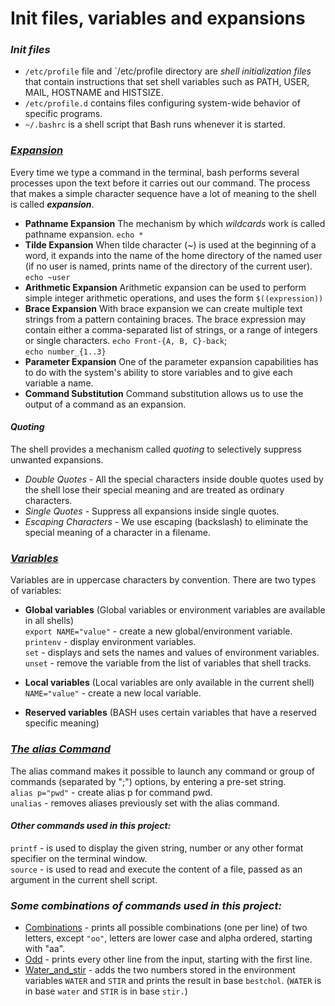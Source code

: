 # Init files, variables and expansions

### *Init files*
* `/etc/profile` file and `/etc/profile directory are *shell initialization files* that contain instructions that set shell variables such as PATH, USER, MAIL, HOSTNAME and HISTSIZE.
* `/etc/profile.d` contains files configuring system-wide behavior of specific programs.
* `~/.bashrc` is a shell script that Bash runs whenever it is started.

### [*Expansion*](http://linuxcommand.org/lc3_lts0080.php)
Every time we type a command in the terminal, bash performs several processes upon the text before it carries out our command. The process that makes a simple character sequence have a lot of meaning to the shell is called ***expansion***.
* **Pathname Expansion**
The mechanism by which *wildcards* work is called pathname expansion. `echo *`
* **Tilde Expansion**
When tilde character (~) is used at the beginning of a word, it expands into the name of the home directory of the named user (if no user is named, prints name of the directory of the current user). `echo ~user`
* **Arithmetic Expansion**
Arithmetic expansion can be used to perform simple integer arithmetic operations, and uses the form `$((expression))`
* **Brace Expansion**
With brace expansion we can create multiple text strings from a pattern containing braces. The brace expression may contain either a comma-separated list of strings, or a range of integers or single characters. `echo Front-{A, B, C}-back`;</br> `echo number_{1..3}`
* **Parameter Expansion**
One of the parameter expansion capabilities has to do with the system's ability to store variables and to give each variable a name.
* **Command Substitution**
Command substitution allows us to use the output of a command as an expansion.


#### *Quoting*
The shell provides a mechanism called *quoting* to selectively suppress unwanted expansions.

* *Double Quotes* - All the special characters inside double quotes used by the shell lose their special meaning and are treated as ordinary characters.
* *Single Quotes* - Suppress all expansions inside single quotes.
* *Escaping Characters* - We use escaping (backslash) to eliminate the special meaning of a character in a filename.



### [*Variables*](https://tldp.org/LDP/Bash-Beginners-Guide/html/sect_03_02.html)
Variables are in uppercase characters by convention. There are two types of variables:

* **Global variables** (Global variables or environment variables are available in all shells) <br />
`export NAME="value"` - create a new global/environment variable. <br />
`printenv` - display environment variables. <br />
`set` - displays and sets the names and values of environment variables. <br />
`unset` -  remove the variable from the list of variables that shell tracks. <br />

* **Local variables** (Local variables are only available in the current shell) <br />
`NAME="value"` - create a new local variable.

* **Reserved variables** (BASH uses certain variables that have a reserved specific meaning)


### [*The alias Command*](http://www.linfo.org/alias.html)
The alias command makes it possible to launch any command or group of commands (separated by ";") options, by entering a pre-set string. <br />
`alias p="pwd"` - create alias p for command pwd. <br />
`unalias` - removes aliases previously set with the alias command.



#### *Other commands used in this project:*
`printf` - is used to display the given string, number or any other format specifier on the terminal window. <br />
`source` - is used to read and execute the content of a file, passed as an argument in the current shell script.



### *Some combinations of commands used in this project:*
* [Combinations](https://github.com/Donaldoo/shell/blob/main/init_files_variables_and_expansions/12-combinations) - prints all possible combinations (one per line) of two letters, except `"oo"`, letters are lower case and alpha ordered, starting with "aa".
* [Odd](https://github.com/Donaldoo/shell/blob/main/init_files_variables_and_expansions/16-odd) - prints every other line from the input, starting with the first line.
* [Water_and_stir](https://github.com/Donaldoo/shell/blob/main/init_files_variables_and_expansions/17-water_and_stir) - adds the two numbers stored in the environment variables `WATER` and `STIR` and prints the result in base `bestchol`. (`WATER` is in base `water` and `STIR` is in base `stir.`)

